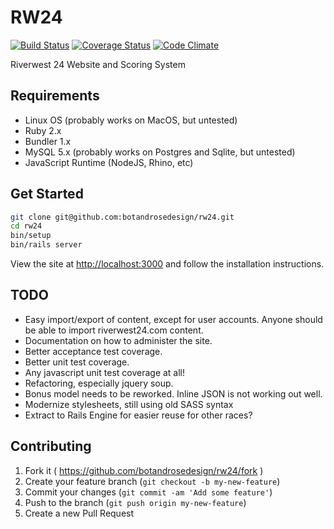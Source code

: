 # RW24

[![Build Status](https://travis-ci.org/botandrosedesign/rw24.svg?branch=master)](https://travis-ci.org/botandrosedesign/rw24)
[![Coverage Status](https://coveralls.io/repos/botandrosedesign/rw24/badge.svg?branch=master&service=github)](https://coveralls.io/github/botandrosedesign/rw24?branch=master)
[![Code Climate](https://codeclimate.com/github/botandrosedesign/rw24/badges/gpa.svg)](https://codeclimate.com/github/botandrosedesign/rw24)

Riverwest 24 Website and Scoring System

## Requirements

* Linux OS (probably works on MacOS, but untested)
* Ruby 2.x
* Bundler 1.x
* MySQL 5.x (probably works on Postgres and Sqlite, but untested)
* JavaScript Runtime (NodeJS, Rhino, etc)

## Get Started
```bash
git clone git@github.com:botandrosedesign/rw24.git
cd rw24
bin/setup
bin/rails server
```
View the site at [http://localhost:3000](http://localhost:3000) and follow the installation instructions.

## TODO
* Easy import/export of content, except for user accounts. Anyone should be able to import riverwest24.com content.
* Documentation on how to administer the site.
* Better acceptance test coverage.
* Better unit test coverage.
* Any javascript unit test coverage at all!
* Refactoring, especially jquery soup.
* Bonus model needs to be reworked. Inline JSON is not working out well.
* Modernize stylesheets, still using old SASS syntax
* Extract to Rails Engine for easier reuse for other races?

## Contributing

1. Fork it ( https://github.com/botandrosedesign/rw24/fork )
2. Create your feature branch (`git checkout -b my-new-feature`)
3. Commit your changes (`git commit -am 'Add some feature'`)
4. Push to the branch (`git push origin my-new-feature`)
5. Create a new Pull Request
